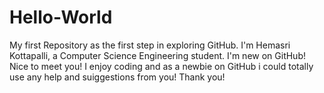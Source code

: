 # Hello-World
My first Repository as the first step in exploring GitHub.
I'm Hemasri Kottapalli, a Computer Science Engineering student.
I'm new on GitHub! Nice to meet you!
I enjoy coding and as a newbie on GitHub i could totally use any help and suiggestions from you!
Thank you!
